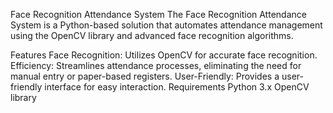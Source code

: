 Face Recognition Attendance System
The Face Recognition Attendance System is a Python-based solution that automates attendance management using the OpenCV library and advanced face recognition algorithms.

Features
Face Recognition: Utilizes OpenCV for accurate face recognition.
Efficiency: Streamlines attendance processes, eliminating the need for manual entry or paper-based registers.
User-Friendly: Provides a user-friendly interface for easy interaction.
Requirements
Python 3.x
OpenCV library
